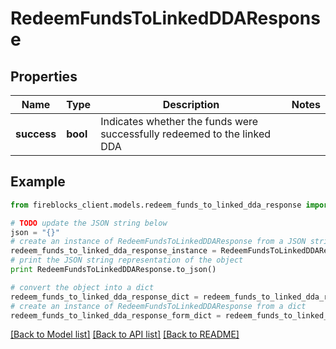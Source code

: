 # RedeemFundsToLinkedDDAResponse


## Properties

Name | Type | Description | Notes
------------ | ------------- | ------------- | -------------
**success** | **bool** | Indicates whether the funds were successfully redeemed to the linked DDA | 

## Example

```python
from fireblocks_client.models.redeem_funds_to_linked_dda_response import RedeemFundsToLinkedDDAResponse

# TODO update the JSON string below
json = "{}"
# create an instance of RedeemFundsToLinkedDDAResponse from a JSON string
redeem_funds_to_linked_dda_response_instance = RedeemFundsToLinkedDDAResponse.from_json(json)
# print the JSON string representation of the object
print RedeemFundsToLinkedDDAResponse.to_json()

# convert the object into a dict
redeem_funds_to_linked_dda_response_dict = redeem_funds_to_linked_dda_response_instance.to_dict()
# create an instance of RedeemFundsToLinkedDDAResponse from a dict
redeem_funds_to_linked_dda_response_form_dict = redeem_funds_to_linked_dda_response.from_dict(redeem_funds_to_linked_dda_response_dict)
```
[[Back to Model list]](../README.md#documentation-for-models) [[Back to API list]](../README.md#documentation-for-api-endpoints) [[Back to README]](../README.md)


